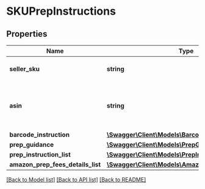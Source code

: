 # SKUPrepInstructions

## Properties
Name | Type | Description | Notes
------------ | ------------- | ------------- | -------------
**seller_sku** | **string** | The seller SKU of the item. | [optional] 
**asin** | **string** | The Amazon Standard Identification Number (ASIN) of the item. | [optional] 
**barcode_instruction** | [**\Swagger\Client\Models\BarcodeInstruction**](BarcodeInstruction.md) |  | [optional] 
**prep_guidance** | [**\Swagger\Client\Models\PrepGuidance**](PrepGuidance.md) |  | [optional] 
**prep_instruction_list** | [**\Swagger\Client\Models\PrepInstructionList**](PrepInstructionList.md) |  | [optional] 
**amazon_prep_fees_details_list** | [**\Swagger\Client\Models\AmazonPrepFeesDetailsList**](AmazonPrepFeesDetailsList.md) |  | [optional] 

[[Back to Model list]](../../README.md#documentation-for-models) [[Back to API list]](../../README.md#documentation-for-api-endpoints) [[Back to README]](../../README.md)


